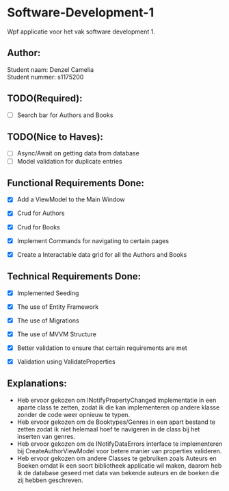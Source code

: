 # Software-Development-1
Wpf applicatie voor het vak software development 1.

## Author:
Student naam: Denzel Camelia \
Student nummer: s1175200


## TODO(Required):
- [ ] Search bar for Authors and Books

## TODO(Nice to Haves):
- [ ] Async/Await on getting data from database
- [ ] Model validation for duplicate entries

## Functional Requirements Done:
- [x] Add a ViewModel to the Main Window
- [x] Crud for Authors
- [x] Crud for Books
- [x] Implement Commands for navigating to certain pages
- [x] Create a Interactable data grid for all the Authors and Books 


## Technical Requirements Done:
- [x] Implemented Seeding
- [x] The use of Entity Framework
- [x] The use of Migrations
- [x] The use of MVVM Structure
- [x] Better validation to ensure that certain requirements are met
- [x] Validation using ValidateProperties


## Explanations:
- Heb ervoor gekozen om INotifyPropertyChanged implementatie in een aparte class te zetten, 
zodat ik die kan implementeren op andere klasse zonder de code weer opnieuw te typen.
- Heb ervoor gekozen om de Booktypes/Genres in een apart bestand te zetten zodat ik niet helemaal
hoef te navigeren in de class bij het inserten van genres.
- Heb ervoor gekozen om de INotifyDataErrors interface te implementeren bij CreateAuthorViewModel voor
betere manier van properties valideren.
- Heb ervoor gekozen om andere Classes te gebruiken zoals Auteurs en Boeken omdat ik een soort bibliotheek applicatie wil maken, daarom heb ik 
de database geseed met data van bekende auteurs en de boeken die zij hebben geschreven.
